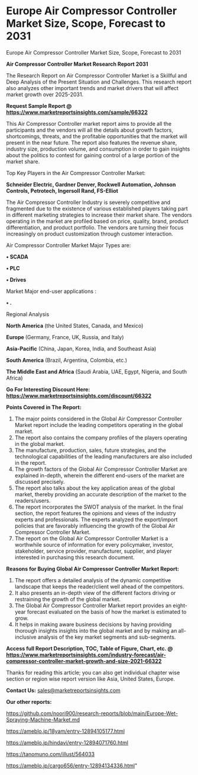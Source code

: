 # Europe Air Compressor Controller Market Size, Scope, Forecast to 2031
Europe Air Compressor Controller Market Size, Scope, Forecast to 2031

<strong>Air Compressor Controller Market Research Report 2031</strong>

The Research Report on Air Compressor Controller Market is a Skillful and Deep Analysis of the Present Situation and Challenges. This research report also analyzes other important trends and market drivers that will affect market growth over 2025-2031.

<strong>Request Sample Report @ <a href=https://www.marketreportsinsights.com/sample/66322>https://www.marketreportsinsights.com/sample/66322</a></strong>

This Air Compressor Controller market report aims to provide all the participants and the vendors will all the details about growth factors, shortcomings, threats, and the profitable opportunities that the market will present in the near future. The report also features the revenue share, industry size, production volume, and consumption in order to gain insights about the politics to contest for gaining control of a large portion of the market share.

Top Key Players in the Air Compressor Controller Market:

<strong>Schneider Electric, Gardner Denver, Rockwell Automation, Johnson Controls, Petrotech, Ingersoll Rand, FS-Elliot</strong>

The Air Compressor Controller Industry is severely competitive and fragmented due to the existence of various established players taking part in different marketing strategies to increase their market share. The vendors operating in the market are profiled based on price, quality, brand, product differentiation, and product portfolio. The vendors are turning their focus increasingly on product customization through customer interaction.

Air Compressor Controller Market Major Types are:

<strong>• SCADA

• PLC

• Drives</strong>

Market Major end-user applications :

<strong>• .</strong>

Regional Analysis

</u><strong><b>North America</b></strong> (the United States, Canada, and Mexico)

<strong><b>Europe </b></strong>(Germany, France, UK, Russia, and Italy)

<strong><b>Asia-Pacific</b></strong> (China, Japan, Korea, India, and Southeast Asia)

<strong><b>South America</b></strong> (Brazil, Argentina, Colombia, etc.)

<strong><b>The Middle East and Africa</b></strong> (Saudi Arabia, UAE, Egypt, Nigeria, and South Africa)

<strong>Go For Interesting Discount Here: <a href=https://www.marketreportsinsights.com/discount/66322>https://www.marketreportsinsights.com/discount/66322</a></strong>

<strong>Points Covered in The Report:</strong>
<ol>
  <li>The major points considered in the Global Air Compressor Controller Market report include the leading competitors operating in the global market.</li>
  <li>The report also contains the company profiles of the players operating in the global market.</li>
  <li>The manufacture, production, sales, future strategies, and the technological capabilities of the leading manufacturers are also included in the report.</li>
  <li>The growth factors of the Global Air Compressor Controller Market are explained in-depth, wherein the different end-users of the market are discussed precisely.</li>
  <li>The report also talks about the key application areas of the global market, thereby providing an accurate description of the market to the readers/users.</li>
  <li>The report incorporates the SWOT analysis of the market. In the final section, the report features the opinions and views of the industry experts and professionals. The experts analyzed the export/import policies that are favorably influencing the growth of the Global Air Compressor Controller Market.</li>
  <li>The report on the Global Air Compressor Controller Market is a worthwhile source of information for every policymaker, investor, stakeholder, service provider, manufacturer, supplier, and player interested in purchasing this research document.</li>
</ol>
<strong>Reasons for Buying Global Air Compressor Controller Market Report:</strong>

<ol>
  <li>The report offers a detailed analysis of the dynamic competitive landscape that keeps the reader/client well ahead of the competitors.</li>
  <li>It also presents an in-depth view of the different factors driving or restraining the growth of the global market.</li>
  <li>The Global Air Compressor Controller Market report provides an eight-year forecast evaluated on the basis of how the market is estimated to grow.</li>
  <li>It helps in making aware business decisions by having providing thorough insights insights into the global market and by making an all-inclusive analysis of the key market segments and sub-segments.</li>
</ol>
<strong>Access full Report Description, TOC, Table of Figure, Chart, etc. @ <a href=https://www.marketreportsinsights.com/industry-forecast/air-compressor-controller-market-growth-and-size-2021-66322>https://www.marketreportsinsights.com/industry-forecast/air-compressor-controller-market-growth-and-size-2021-66322</a></strong>


Thanks for reading this article; you can also get individual chapter wise section or region wise report version like Asia, United States, Europe.

<strong>Contact Us:</strong>
sales@marketreportsinsights.com

<strong>Our other reports:</strong>

<a href=https://github.com/noori900/research-reports/blob/main/Europe-Wet-Spraying-Machine-Market.md>https://github.com/noori900/research-reports/blob/main/Europe-Wet-Spraying-Machine-Market.md</a>

<a href=https://ameblo.jp/18yam/entry-12894105177.html>https://ameblo.jp/18yam/entry-12894105177.html</a>

<a href=https://ameblo.jp/hindavi/entry-12894071760.html>https://ameblo.jp/hindavi/entry-12894071760.html</a>

<a href=https://tanomuno.com/illust/564033>https://tanomuno.com/illust/564033</a>

<a href=https://ameblo.jp/cargo656/entry-12894134336.html>https://ameblo.jp/cargo656/entry-12894134336.html</a>"
